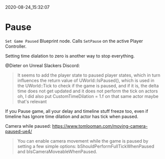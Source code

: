 2020-08-24_15:32:07

# Pause

`Set Game Paused` Blueprint node.
Calls `SetPause` on the active Player Controller.

Setting time dialation to zero is another way to stop everything.


@Dieter on Unreal Slackers Discord:  
> It seems to add the player state to paused player states, which in turn influences the return value of UWorld::IsPaused(), which is used in the UWorld::Tick to check if the game is paused, and if it is, the delta time does not get updated and it does not perform the tick on actors
> oh, I did also put CustomTimeDilation = 1.f on that same actor
> maybe that's relevant

If you Pause game, all your delay and timeline stuff freeze too, even if timeline has Ignore time dilation and actor has tick when paused.


Camera while paused:
https://www.tomlooman.com/moving-camera-paused-ue4/

> You can enable camera movement while the game is paused by setting a few simple options: bShouldPerformFullTickWhenPaused and bIsCameraMoveableWhenPaused.